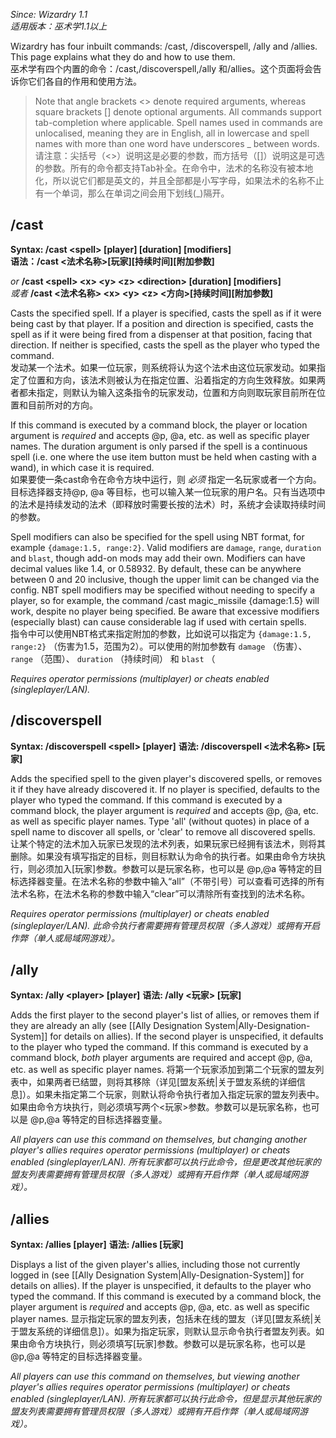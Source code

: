_Since: Wizardry 1.1_  
_适用版本：巫术学1.1以上_  

Wizardry has four inbuilt commands: /cast, /discoverspell, /ally and /allies. This page explains what they do and how to use them.  
巫术学有四个内置的命令：/cast,/discoverspell,/ally 和/allies。这个页面将会告诉你它们各自的作用和使用方法。  

> Note that angle brackets <> denote required arguments, whereas square brackets [] denote optional arguments. All commands support tab-completion where applicable. Spell names used in commands are unlocalised, meaning they are in English, all in lowercase and spell names with more than one word have underscores _ between words.  
> 请注意：尖括号（<>）说明这是必要的参数，而方括号（[]）说明这是可选的参数。所有的命令都支持Tab补全。在命令中，法术的名称没有被本地化，所以说它们都是英文的，并且全部都是小写字母，如果法术的名称不止有一个单词，那么在单词之间会用下划线(\_)隔开。  


## /cast  

**Syntax: /cast \<spell\> [player] [duration] [modifiers]**  
**语法：/cast \<法术名称\>[玩家][持续时间][附加参数]**  

_or_ **/cast \<spell\> \<x\> \<y\> \<z\> \<direction\> [duration] [modifiers]**  
_或者_ **/cast \<法术名称\> \<x\> \<y\> \<z\> \<方向\>[持续时间][附加参数]**  

Casts the specified spell. If a player is specified, casts the spell as if it were being cast by that player. If a position and direction is specified, casts the spell as if it were being fired from a dispenser at that position, facing that direction. If neither is specified, casts the spell as the player who typed the command.  
发动某一个法术。如果一位玩家，则系统将认为这个法术由这位玩家发动。如果指定了位置和方向，该法术则被认为在指定位置、沿着指定的方向生效释放。如果两者都未指定，则默认为输入这条指令的玩家发动，位置和方向则取玩家目前所在位置和目前所对的方向。

If this command is executed by a command block, the player or location argument is _required_ and accepts @p, @a, etc. as well as specific player names. The duration argument is only parsed if the spell is a continuous spell (i.e. one where the use item button must be held when casting with a wand), in which case it is required.  
如果要使一条cast命令在命令方块中运行，则 _必须_ 指定一名玩家或者一个方向。目标选择器支持@p, @a 等目标，也可以输入某一位玩家的用户名。只有当选项中的法术是持续发动的法术（即释放时需要长按的法术）时，系统才会读取持续时间的参数。  

Spell modifiers can also be specified for the spell using NBT format, for example `{damage:1.5, range:2}`. Valid modifiers are `damage`, `range`, `duration` and `blast`, though add-on mods may add their own. Modifiers can have decimal values like 1.4, or 0.58932. By default, these can be anywhere between 0 and 20 inclusive, though the upper limit can be changed via the config. NBT spell modifiers may be specified without needing to specify a player, so for example, the command /cast magic_missile {damage:1.5} will work, despite no player being specified. Be aware that excessive modifiers (especially blast) can cause considerable lag if used with certain spells.  
指令中可以使用NBT格式来指定附加的参数，比如说可以指定为 `{damage:1.5, range:2}` （伤害为1.5，范围为2）。可以使用的附加参数有 `damage` （伤害）、 `range` （范围）、 `duration` （持续时间） 和 `blast` （

_Requires operator permissions (multiplayer) or cheats enabled (singleplayer/LAN)._

## /discoverspell

**Syntax: /discoverspell \<spell\> [player]**
**语法: /discoverspell \<法术名称\> [玩家]**

Adds the specified spell to the given player's discovered spells, or removes it if they have already discovered it. If no player is specified, defaults to the player who typed the command. If this command is executed by a command block, the player argument is _required_ and accepts @p, @a, etc. as well as specific player names. Type 'all' (without quotes) in place of a spell name to discover all spells, or 'clear' to remove all discovered spells.
让某个特定的法术加入玩家已发现的法术列表，如果玩家已经拥有该法术，则将其删除。如果没有填写指定的目标，则目标默认为命令的执行者。如果由命令方块执行，则必须加入[玩家]参数。参数可以是玩家名称，也可以是 @p,@a 等特定的目标选择器变量。在法术名称的参数中输入“all”（不带引号）可以查看可选择的所有法术名称，在法术名称的参数中输入“clear”可以清除所有查找到的法术名称。

_Requires operator permissions (multiplayer) or cheats enabled (singleplayer/LAN)._
_此命令执行者需要拥有管理员权限（多人游戏）或拥有开启作弊（单人或局域网游戏）。_

## /ally

**Syntax: /ally \<player\> [player]**
**语法: /ally \<玩家\> [玩家]**

Adds the first player to the second player's list of allies, or removes them if they are already an ally (see [[Ally Designation System|Ally-Designation-System]] for details on allies). If the second player is unspecified, it defaults to the player who typed the command. If this command is executed by a command block, _both_ player arguments are required and accept @p, @a, etc. as well as specific player names.
将第一个玩家添加到第二个玩家的盟友列表中，如果两者已结盟，则将其移除（详见[盟友系统|关于盟友系统的详细信息]）。如果未指定第二个玩家，则默认将命令执行者加入指定玩家的盟友列表中。如果由命令方块执行，则必须填写两个<玩家>参数。参数可以是玩家名称，也可以是 @p,@a 等特定的目标选择器变量。

_All players can use this command on themselves, but changing another player's allies requires operator permissions (multiplayer) or cheats enabled (singleplayer/LAN)._
_所有玩家都可以执行此命令，但是更改其他玩家的盟友列表需要拥有管理员权限（多人游戏）或拥有开启作弊（单人或局域网游戏）。_

## /allies

**Syntax: /allies [player]**
**语法: /allies [玩家]**

Displays a list of the given player's allies, including those not currently logged in (see [[Ally Designation System|Ally-Designation-System]] for details on allies). If the player is unspecified, it defaults to the player who typed the command. If this command is executed by a command block, the player argument is _required_ and accepts @p, @a, etc. as well as specific player names.
显示指定玩家的盟友列表，包括未在线的盟友（详见[盟友系统|关于盟友系统的详细信息]）。如果为指定玩家，则默认显示命令执行者盟友列表。如果由命令方块执行，则必须填写[玩家]参数。参数可以是玩家名称，也可以是 @p,@a 等特定的目标选择器变量。

_All players can use this command on themselves, but viewing another player's allies requires operator permissions (multiplayer) or cheats enabled (singleplayer/LAN)._
_所有玩家都可以执行此命令，但是显示其他玩家的盟友列表需要拥有管理员权限（多人游戏）或拥有开启作弊（单人或局域网游戏）。_
